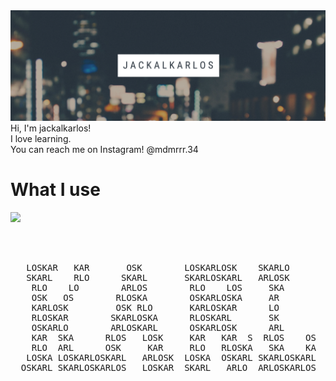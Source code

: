 <img src="https://raw.githubusercontent.com/jackalkarlos/jackalkarlos/main/City%20Night%20Lights%20Tumblr%20Banner.png" width="1000" title="hover text">
Hi, I'm jackalkarlos!<br>
I love learning.<br>
You can reach me on Instagram! @mdmrrr.34 <br>

# What I use

<img src="https://img.shields.io/static/v1?label=OS&message=Kali%20Linux&color=brightgreen">

<pre>
&nbsp;&nbsp;&nbsp;&nbsp;&nbsp;&nbsp;&nbsp;&nbsp;&nbsp;&nbsp;&nbsp;&nbsp;&nbsp;&nbsp;&nbsp;&nbsp;&nbsp;&nbsp;&nbsp;&nbsp;&nbsp;&nbsp;&nbsp;&nbsp;&nbsp;&nbsp;&nbsp;&nbsp;&nbsp;&nbsp;&nbsp;&nbsp;&nbsp;&nbsp;&nbsp;&nbsp;&nbsp;&nbsp;&nbsp;&nbsp;&nbsp;&nbsp;&nbsp;&nbsp;&nbsp;&nbsp;&nbsp;&nbsp;&nbsp;&nbsp;&nbsp;&nbsp;&nbsp;&nbsp;&nbsp;&nbsp;&nbsp;&nbsp;&nbsp;&nbsp;&nbsp;&nbsp;&nbsp;&nbsp;&nbsp;&nbsp;&nbsp;&nbsp;&nbsp;&nbsp;&nbsp;&nbsp;&nbsp;&nbsp;&nbsp;&nbsp;&nbsp;&nbsp;&nbsp;&nbsp;&nbsp;&nbsp;&nbsp;&nbsp;&nbsp;&nbsp;
&nbsp;&nbsp;&nbsp;&nbsp;&nbsp;&nbsp;&nbsp;&nbsp;&nbsp;&nbsp;&nbsp;&nbsp;&nbsp;&nbsp;&nbsp;&nbsp;&nbsp;&nbsp;&nbsp;&nbsp;&nbsp;&nbsp;&nbsp;&nbsp;&nbsp;&nbsp;&nbsp;&nbsp;&nbsp;&nbsp;&nbsp;&nbsp;&nbsp;&nbsp;&nbsp;&nbsp;&nbsp;&nbsp;&nbsp;&nbsp;&nbsp;&nbsp;&nbsp;&nbsp;&nbsp;&nbsp;&nbsp;&nbsp;&nbsp;&nbsp;&nbsp;&nbsp;&nbsp;&nbsp;&nbsp;&nbsp;&nbsp;&nbsp;&nbsp;&nbsp;&nbsp;&nbsp;&nbsp;&nbsp;&nbsp;&nbsp;&nbsp;&nbsp;&nbsp;&nbsp;&nbsp;&nbsp;&nbsp;&nbsp;&nbsp;&nbsp;&nbsp;&nbsp;&nbsp;&nbsp;&nbsp;&nbsp;&nbsp;&nbsp;&nbsp;&nbsp;
&nbsp;&nbsp;&nbsp;&nbsp;&nbsp;&nbsp;&nbsp;&nbsp;&nbsp;&nbsp;&nbsp;&nbsp;&nbsp;&nbsp;&nbsp;&nbsp;&nbsp;&nbsp;&nbsp;&nbsp;&nbsp;&nbsp;&nbsp;&nbsp;&nbsp;&nbsp;&nbsp;&nbsp;&nbsp;&nbsp;&nbsp;&nbsp;&nbsp;&nbsp;&nbsp;&nbsp;&nbsp;&nbsp;&nbsp;&nbsp;&nbsp;&nbsp;&nbsp;&nbsp;&nbsp;&nbsp;&nbsp;&nbsp;&nbsp;&nbsp;&nbsp;&nbsp;&nbsp;&nbsp;&nbsp;&nbsp;&nbsp;&nbsp;&nbsp;&nbsp;&nbsp;&nbsp;&nbsp;&nbsp;&nbsp;&nbsp;&nbsp;&nbsp;&nbsp;&nbsp;&nbsp;&nbsp;&nbsp;&nbsp;&nbsp;&nbsp;&nbsp;&nbsp;&nbsp;&nbsp;&nbsp;&nbsp;&nbsp;&nbsp;&nbsp;&nbsp;
&nbsp;&nbsp;&nbsp;LOSKAR&nbsp;&nbsp;&nbsp;KAR&nbsp;&nbsp;&nbsp;&nbsp;&nbsp;&nbsp;&nbsp;OSK&nbsp;&nbsp;&nbsp;&nbsp;&nbsp;&nbsp;&nbsp;&nbsp;LOSKARLOSK&nbsp;&nbsp;&nbsp;&nbsp;SKARLO&nbsp;&nbsp;&nbsp;&nbsp;&nbsp;&nbsp;&nbsp;&nbsp;&nbsp;&nbsp;LOSKAR&nbsp;&nbsp;&nbsp;&nbsp;&nbsp;&nbsp;LOSK&nbsp;&nbsp;L&nbsp;&nbsp;&nbsp;&nbsp;
&nbsp;&nbsp;&nbsp;SKARL&nbsp;&nbsp;&nbsp;&nbsp;RLO&nbsp;&nbsp;&nbsp;&nbsp;&nbsp;&nbsp;SKARL&nbsp;&nbsp;&nbsp;&nbsp;&nbsp;&nbsp;&nbsp;SKARLOSKARL&nbsp;&nbsp;&nbsp;ARLOSK&nbsp;&nbsp;&nbsp;&nbsp;&nbsp;&nbsp;&nbsp;&nbsp;&nbsp;OSKARLOS&nbsp;&nbsp;&nbsp;LOSKARLOSK&nbsp;&nbsp;&nbsp;
&nbsp;&nbsp;&nbsp;&nbsp;RLO&nbsp;&nbsp;&nbsp;&nbsp;LO&nbsp;&nbsp;&nbsp;&nbsp;&nbsp;&nbsp;&nbsp;&nbsp;ARLOS&nbsp;&nbsp;&nbsp;&nbsp;&nbsp;&nbsp;&nbsp;&nbsp;RLO&nbsp;&nbsp;&nbsp;&nbsp;LOS&nbsp;&nbsp;&nbsp;&nbsp;&nbsp;SKA&nbsp;&nbsp;&nbsp;&nbsp;&nbsp;&nbsp;&nbsp;&nbsp;&nbsp;SKAR&nbsp;&nbsp;SKAR&nbsp;OSKAR&nbsp;&nbsp;SKAR&nbsp;&nbsp;&nbsp;
&nbsp;&nbsp;&nbsp;&nbsp;OSK&nbsp;&nbsp;&nbsp;OS&nbsp;&nbsp;&nbsp;&nbsp;&nbsp;&nbsp;&nbsp;&nbsp;RLOSKA&nbsp;&nbsp;&nbsp;&nbsp;&nbsp;&nbsp;&nbsp;&nbsp;OSKARLOSKA&nbsp;&nbsp;&nbsp;&nbsp;&nbsp;AR&nbsp;&nbsp;&nbsp;&nbsp;&nbsp;&nbsp;&nbsp;&nbsp;&nbsp;&nbsp;ARL&nbsp;&nbsp;&nbsp;&nbsp;RLO&nbsp;KARLO&nbsp;&nbsp;&nbsp;&nbsp;&nbsp;&nbsp;&nbsp;&nbsp;&nbsp;
&nbsp;&nbsp;&nbsp;&nbsp;KARLOSK&nbsp;&nbsp;&nbsp;&nbsp;&nbsp;&nbsp;&nbsp;&nbsp;&nbsp;OSK&nbsp;RLO&nbsp;&nbsp;&nbsp;&nbsp;&nbsp;&nbsp;&nbsp;KARLOSKAR&nbsp;&nbsp;&nbsp;&nbsp;&nbsp;&nbsp;LO&nbsp;&nbsp;&nbsp;&nbsp;&nbsp;&nbsp;&nbsp;&nbsp;&nbsp;RLOS&nbsp;&nbsp;&nbsp;&nbsp;OSKA&nbsp;LOSKA&nbsp;&nbsp;&nbsp;&nbsp;&nbsp;&nbsp;&nbsp;&nbsp;
&nbsp;&nbsp;&nbsp;&nbsp;RLOSKAR&nbsp;&nbsp;&nbsp;&nbsp;&nbsp;&nbsp;&nbsp;&nbsp;SKARLOSKA&nbsp;&nbsp;&nbsp;&nbsp;&nbsp;&nbsp;RLOSKARL&nbsp;&nbsp;&nbsp;&nbsp;&nbsp;&nbsp;&nbsp;SK&nbsp;&nbsp;&nbsp;&nbsp;&nbsp;&nbsp;&nbsp;&nbsp;&nbsp;OSKA&nbsp;&nbsp;&nbsp;&nbsp;KARL&nbsp;&nbsp;&nbsp;&nbsp;RLOSK&nbsp;&nbsp;&nbsp;&nbsp;&nbsp;
&nbsp;&nbsp;&nbsp;&nbsp;OSKARLO&nbsp;&nbsp;&nbsp;&nbsp;&nbsp;&nbsp;&nbsp;&nbsp;ARLOSKARL&nbsp;&nbsp;&nbsp;&nbsp;&nbsp;&nbsp;OSKARLOSK&nbsp;&nbsp;&nbsp;&nbsp;&nbsp;&nbsp;ARL&nbsp;&nbsp;&nbsp;&nbsp;&nbsp;&nbsp;&nbsp;&nbsp;&nbsp;ARL&nbsp;&nbsp;&nbsp;&nbsp;RLO&nbsp;&nbsp;&nbsp;&nbsp;&nbsp;&nbsp;SKAR&nbsp;&nbsp;&nbsp;&nbsp;&nbsp;
&nbsp;&nbsp;&nbsp;&nbsp;KAR&nbsp;&nbsp;SKA&nbsp;&nbsp;&nbsp;&nbsp;&nbsp;&nbsp;RLOS&nbsp;&nbsp;&nbsp;LOSK&nbsp;&nbsp;&nbsp;&nbsp;&nbsp;KAR&nbsp;&nbsp;&nbsp;KAR&nbsp;&nbsp;S&nbsp;&nbsp;RLOS&nbsp;&nbsp;&nbsp;&nbsp;OS&nbsp;&nbsp;&nbsp;LOS&nbsp;&nbsp;&nbsp;&nbsp;OSK&nbsp;&nbsp;&nbsp;&nbsp;&nbsp;&nbsp;&nbsp;RLOS&nbsp;&nbsp;&nbsp;&nbsp;
&nbsp;&nbsp;&nbsp;&nbsp;RLO&nbsp;&nbsp;ARL&nbsp;&nbsp;&nbsp;&nbsp;&nbsp;&nbsp;OSK&nbsp;&nbsp;&nbsp;&nbsp;&nbsp;KAR&nbsp;&nbsp;&nbsp;&nbsp;&nbsp;RLO&nbsp;&nbsp;&nbsp;RLOSKA&nbsp;&nbsp;&nbsp;SKA&nbsp;&nbsp;&nbsp;&nbsp;KA&nbsp;&nbsp;&nbsp;SKAR&nbsp;&nbsp;SKAR&nbsp;OSKA&nbsp;&nbsp;OSKA&nbsp;&nbsp;&nbsp;&nbsp;
&nbsp;&nbsp;&nbsp;LOSKA&nbsp;LOSKARLOSKARL&nbsp;&nbsp;&nbsp;ARLOSK&nbsp;&nbsp;LOSKA&nbsp;&nbsp;OSKARL&nbsp;SKARLOSKARL&nbsp;&nbsp;&nbsp;&nbsp;RLOSKARL&nbsp;&nbsp;KARLOSKARL&nbsp;&nbsp;&nbsp;&nbsp;
&nbsp;&nbsp;OSKARL&nbsp;SKARLOSKARLOS&nbsp;&nbsp;&nbsp;LOSKAR&nbsp;&nbsp;SKARL&nbsp;&nbsp;&nbsp;ARLO&nbsp;&nbsp;ARLOSKARLOS&nbsp;&nbsp;&nbsp;&nbsp;&nbsp;SKARLO&nbsp;&nbsp;&nbsp;RLOSKARLO&nbsp;&nbsp;&nbsp;&nbsp;&nbsp;
&nbsp;&nbsp;&nbsp;&nbsp;&nbsp;&nbsp;&nbsp;&nbsp;&nbsp;&nbsp;&nbsp;&nbsp;&nbsp;&nbsp;&nbsp;&nbsp;&nbsp;&nbsp;&nbsp;&nbsp;&nbsp;&nbsp;&nbsp;&nbsp;&nbsp;&nbsp;&nbsp;&nbsp;&nbsp;&nbsp;&nbsp;&nbsp;&nbsp;&nbsp;&nbsp;&nbsp;&nbsp;&nbsp;&nbsp;&nbsp;&nbsp;&nbsp;&nbsp;&nbsp;&nbsp;&nbsp;&nbsp;&nbsp;&nbsp;&nbsp;&nbsp;&nbsp;&nbsp;&nbsp;&nbsp;&nbsp;&nbsp;&nbsp;&nbsp;&nbsp;&nbsp;&nbsp;&nbsp;&nbsp;&nbsp;&nbsp;&nbsp;&nbsp;&nbsp;&nbsp;&nbsp;&nbsp;&nbsp;&nbsp;&nbsp;&nbsp;&nbsp;&nbsp;&nbsp;&nbsp;&nbsp;&nbsp;&nbsp;&nbsp;&nbsp;&nbsp;
&nbsp;&nbsp;&nbsp;&nbsp;&nbsp;&nbsp;&nbsp;&nbsp;&nbsp;&nbsp;&nbsp;&nbsp;&nbsp;&nbsp;&nbsp;&nbsp;&nbsp;&nbsp;&nbsp;&nbsp;&nbsp;&nbsp;&nbsp;&nbsp;&nbsp;&nbsp;&nbsp;&nbsp;&nbsp;&nbsp;&nbsp;&nbsp;&nbsp;&nbsp;&nbsp;&nbsp;&nbsp;&nbsp;&nbsp;&nbsp;&nbsp;&nbsp;&nbsp;&nbsp;&nbsp;&nbsp;&nbsp;&nbsp;&nbsp;&nbsp;&nbsp;&nbsp;&nbsp;&nbsp;&nbsp;&nbsp;&nbsp;&nbsp;&nbsp;&nbsp;&nbsp;&nbsp;&nbsp;&nbsp;&nbsp;&nbsp;&nbsp;&nbsp;&nbsp;&nbsp;&nbsp;&nbsp;&nbsp;&nbsp;&nbsp;&nbsp;&nbsp;&nbsp;&nbsp;&nbsp;&nbsp;&nbsp;&nbsp;&nbsp;&nbsp;&nbsp;

</pre>

<!---
jackalkarlos/jackalkarlos is a ✨ special ✨ repository because its `README.md` (this file) appears on your GitHub profile.
You can click the Preview link to take a look at your changes.
--->
